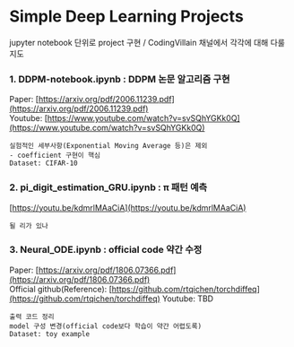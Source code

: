 # Simple Deep Learning Projects
jupyter notebook 단위로 project 구현 / CodingVillain 채널에서 각각에 대해 다룰지도
 
 
### 1. DDPM-notebook.ipynb : DDPM 논문 알고리즘 구현
Paper: [https://arxiv.org/pdf/2006.11239.pdf](https://arxiv.org/pdf/2006.11239.pdf)<br />
Youtube: [https://www.youtube.com/watch?v=svSQhYGKk0Q](https://www.youtube.com/watch?v=svSQhYGKk0Q)
    
    실험적인 세부사항(Exponential Moving Average 등)은 제외
    - coefficient 구현이 핵심 
    Dataset: CIFAR-10

### 2. pi_digit_estimation_GRU.ipynb : π 패턴 예측
[https://youtu.be/kdmrlMAaCiA](https://youtu.be/kdmrlMAaCiA)

    될 리가 있나

### 3. Neural_ODE.ipynb : official code 약간 수정
Paper: [https://arxiv.org/pdf/1806.07366.pdf](https://arxiv.org/pdf/1806.07366.pdf)<br />
Official github(Reference): [https://github.com/rtqichen/torchdiffeq](https://github.com/rtqichen/torchdiffeq)
Youtube: TBD

    출력 코드 정리
    model 구성 변경(official code보다 학습이 약간 어렵도록)
    Dataset: toy example

